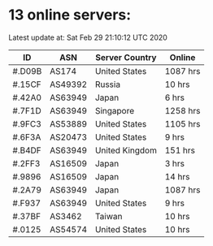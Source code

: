 # 13 online servers:

Latest update at: Sat Feb 29 21:10:12 UTC 2020

| ID | ASN | Server Country | Online |
| -- | --- | -------------- | ------ |
| #.D09B | AS174 | United States | 1087 hrs |
| #.15CF | AS49392 | Russia | 10 hrs |
| #.42A0 | AS63949 | Japan | 6 hrs |
| #.7F1D | AS63949 | Singapore | 1258 hrs |
| #.9FC3 | AS53889 | United States | 1105 hrs |
| #.6F3A | AS20473 | United States | 9 hrs |
| #.B4DF | AS63949 | United Kingdom | 151 hrs |
| #.2FF3 | AS16509 | Japan | 3 hrs |
| #.9896 | AS16509 | Japan | 14 hrs |
| #.2A79 | AS63949 | Japan | 1087 hrs |
| #.F937 | AS63949 | United States | 9 hrs |
| #.37BF | AS3462 | Taiwan | 10 hrs |
| #.0125 | AS54574 | United States | 10 hrs |

